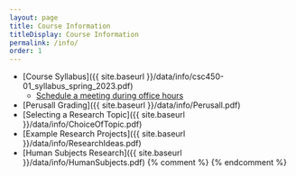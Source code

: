 ```yaml
---
layout: page
title: Course Information 
titleDisplay: Course Information 
permalink: /info/
order: 1
---
```


* [Course Syllabus]({{ site.baseurl }}/data/info/csc450-01_syllabus_spring_2023.pdf) 
  * [Schedule a meeting during office hours](https://outlook.office365.com/owa/calendar/DrGarrettDancik@myeasternct.onmicrosoft.com/bookings/)
* [Perusall Grading]({{ site.baseurl }}/data/info/Perusall.pdf)
* [Selecting a Research Topic]({{ site.baseurl }}/data/info/ChoiceOfTopic.pdf)
* [Example Research Projects]({{ site.baseurl }}/data/info/ResearchIdeas.pdf)
* [Human Subjects Research]({{ site.baseurl }}/data/info/HumanSubjects.pdf)
{% comment %}
{% endcomment %}
